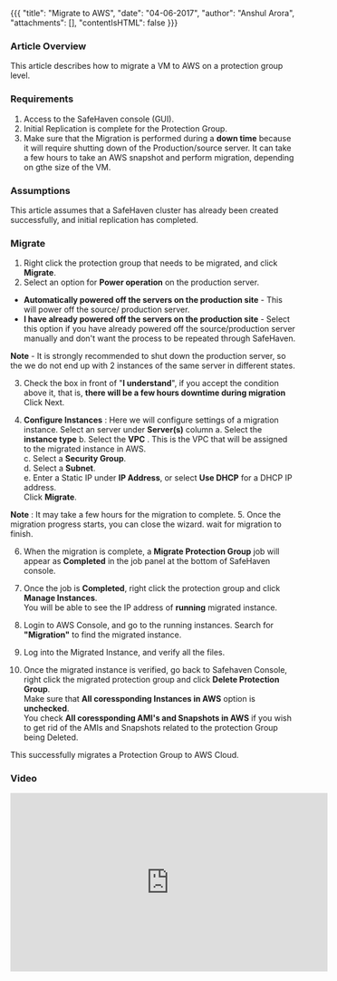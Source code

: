 {{{
  "title": "Migrate to AWS",
  "date": "04-06-2017",
  "author": "Anshul Arora",
  "attachments": [],
  "contentIsHTML": false
}}}

### Article Overview
This article describes how to migrate a VM to AWS on a protection group level. 

### Requirements
1. Access to the SafeHaven console (GUI).
2. Initial Replication is complete for the Protection Group.
3. Make sure that the Migration is performed during a **down time** because it will require shutting down of the Production/source server. It can take a few hours to take an AWS snapshot and perform migration, depending on gthe size of the VM.

### Assumptions
This article assumes that a SafeHaven cluster has already been created successfully, and initial replication has completed.

### Migrate

1. Right click the protection group that needs to be migrated, and click **Migrate**.
2. Select an option for **Power operation** on the production server.  
  * **Automatically powered off the servers on the production site** - This will power off the source/ production server.  
  * **I have already powered off the servers on the production site** - Select this option if you have already powered off the source/production server manually and don't want the process to be repeated through SafeHaven.
  
  **Note** - It is strongly recommended to shut down the production server, so the we do not end up with 2 instances of the same server in different states.
 
3. Check the box in front of "**I understand**", if you accept the condition above it, that is, **there will be a few hours downtime during migration**  
  Click Next.

4. **Configure Instances** : Here we will configure settings of a migration instance. Select an server under **Server(s)** column
  a. Select the **instance type**
  b. Select the **VPC** . This is the VPC that will be assigned to the migrated instance in AWS.  
  c. Select a **Security Group**.  
  d. Select a **Subnet**.  
  e. Enter a Static IP under **IP Address**, or select **Use DHCP** for a DHCP IP address.    
  Click **Migrate**.   
  
  **Note** : It may take a few hours for the migration to complete.
 5. Once the migration progress starts, you can close the wizard. wait for migration to finish.
 
 6. When the migration is complete, a **Migrate Protection Group** job will appear as **Completed** in the job panel at the bottom of SafeHaven console.
 
 7. Once the job is **Completed**, right click the protection group and click **Manage Instances**.  
  You will be able to see the IP address of **running** migrated instance. 
 
 8. Login to AWS Console, and go to the running instances. Search for **"Migration"** to find the migrated instance.
 
 9. Log into the Migrated Instance, and verify all the files.
 
 10. Once the migrated instance is verified, go back to Safehaven Console, right click the migrated protection group and click **Delete Protection Group**.    
 Make sure that **All coressponding Instances in AWS** option is **unchecked**.  
 You check **All coressponding AMI's and Snapshots in AWS** if you wish to get rid of the AMIs and Snapshots related to the protection Group being Deleted.
  
  This successfully migrates a Protection Group to AWS Cloud.
### Video
<p>
<iframe width="560" height="315" src="https://www.youtube.com/embed/3zy2IbG5UBI" frameborder="0" allow="autoplay; encrypted-media" allowfullscreen></iframe>
</p>
